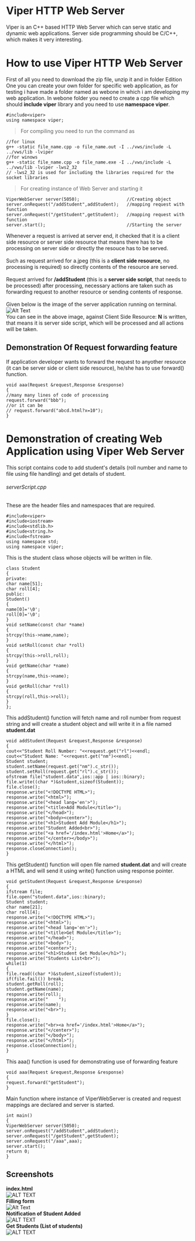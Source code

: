 # Viper HTTP Web Server
Viper is an C++ based HTTP Web Server which can serve static and dynamic web applications. Server side programming should be C/C++, which makes it very interesting.
# How to use Viper HTTP Web Server
First of all you need to download the zip file, unzip it and in folder Edition One you can create your own folder for specific web application, as for testing i have made a folder named as webone in which i am developing my web application. 
In webone folder you need to create a cpp file which should **include viper** library and you need to use **namespace viper**.
```
#include<viper>
using namespace viper;
```
> For compiling you need to run the command as
```
//for linux
g++ -static file_name.cpp -o file_name.out -I ../vws/include -L ../vws/lib -lviper
//for winows
g++ -static file_name.cpp -o file_name.exe -I ../vws/include -L ../vws/lib -lviper -lws2_32
// -lws2_32 is used for including the libraries required for the socket libraries
```

> For creating instance of Web Server and starting it
```
ViperWebServer server(5050);                  //Creating object
server.onRequest("/addStudent",addStudent);   //mapping request with function
server.onRequest("/getStudent",getStudent);   //mapping request with function
server.start();                               //Starting the server
```
Whenever a request is arrived at server end, it checked that it is a client side resource or server side resource that means there has to be processing on server side or directly the resouce has to be served.\
\
Such as request arrived for a.jpeg (this is a **client side resource**, no processing is required) so directly contents of the resource are served.\
\
Request arrived for **/addStudent** (this is a **server side script**, that needs to be processed) after processing, necessary actions are taken such as forwarding request to another resource or sending contents of response.\
\
Given below is the image of the server application running on terminal.
![Alt Text](https://github.com/tanishq-17102001/Viper-HTTP-Web-Server/blob/main/EditionOne/webone/Console%20Screenshot.png?raw=true)
\
You can see in the above image, against Client Side Resource: **N** is written, that means it is server side script, which will be processed and all actions will be taken.
## Demonstration Of Request forwarding feature
If application developer wants to forward the request to anyother resource (it can be server side or client side resource), he/she has to use forward() function.
```
void aaa(Request &request,Response &response)
{
//many many lines of code of processing
request.forward("bbb");
//or it can be
// request.forward("abcd.html?x=10");
}
```
# Demonstration of creating Web Application using Viper Web Server
This script contains code to add student's details (roll number and name to file using file handling) and get details of student.
###### serverScript.cpp
These are the header files and namespaces that are required.
```
#include<viper>
#include<iostream>
#include<stdlib.h>
#include<string.h>
#include<fstream>
using namespace std;
using namespace viper;
```
This is the student class whose objects will be written in file.
```
class Student
{
private:
char name[51];
char roll[4];
public:
Student()
{
name[0]='\0';
roll[0]='\0';
}
void setName(const char *name)
{
strcpy(this->name,name);
}
void setRoll(const char *roll)
{
strcpy(this->roll,roll);
}
void getName(char *name)
{
strcpy(name,this->name);
}
void getRoll(char *roll)
{
strcpy(roll,this->roll);
}
};
```
This addStudent() function will fetch name and roll number from request string and will create a student object and will write it in a file named **student.dat**
```
void addStudent(Request &request,Response &response)
{
cout<<"Student Roll Number: "<<request.get("rl")<<endl;
cout<<"Student Name: "<<request.get("nm")<<endl;
Student student;
student.setName(request.get("nm").c_str());
student.setRoll(request.get("rl").c_str());
ofstream file("student.data",ios::app | ios::binary);
file.write((char *)&student,sizeof(Student));
file.close();
response.write("<!DOCTYPE HTML>");
response.write("<html>");
response.write("<head lang='en'>");
response.write("<title>Add Module</title>");
response.write("</head>");
response.write("<body><center>");
response.write("<h1>Student Add Module</h1>");
response.write("Student Added<br>");
response.write("<a href='/index.html'>Home</a>");
response.write("</center></body>");
response.write("</html>");
response.closeConnection();
}
```
This getStudent() function will open file named **student.dat** and will create a HTML and will send it using write() function using response pointer.
```
void getStudent(Request &request,Response &response)
{
ifstream file;
file.open("student.data",ios::binary);
Student student;
char name[21];
char roll[4];
response.write("<!DOCTYPE HTML>");
response.write("<html>");
response.write("<head lang='en'>");
response.write("<title>Get Module</title>");
response.write("</head>");
response.write("<body>");
response.write("<center>");
response.write("<h1>Student Get Module</h1>");
response.write("Students List<br>");
while(1)
{
file.read((char *)&student,sizeof(student));
if(file.fail()) break;
student.getRoll(roll);
student.getName(name);
response.write(roll);
response.write("    ");
response.write(name);
response.write("<br>");
}
file.close();
response.write("<br><a href='/index.html'>Home</a>");
response.write("</center>");
response.write("</body>");
response.write("</html>");
response.closeConnection();
}
```
This aaa() function is used for demonstrating use of forwarding feature
```
void aaa(Request &request,Response &response)
{
request.forward("getStudent");
}
```
Main function where instance of ViperWebServer is created and request mappings are declared and server is started.
```
int main()
{
ViperWebServer server(5050);
server.onRequest("/addStudent",addStudent);
server.onRequest("/getStudent",getStudent);
server.onRequest("/aaa",aaa);
server.start();
return 0;
}
```
## Screenshots
**index.html**\
![ALT TEXT](https://github.com/tanishq-17102001/Viper-HTTP-Web-Server/blob/main/EditionOne/webone/screenshots/indexPage.png?raw=true)\
**Filling form**\
![Alt Text](https://github.com/tanishq-17102001/Viper-HTTP-Web-Server/blob/main/EditionOne/webone/screenshots/fillingAddForm.png?raw=true)\
**Notification of Student Added**\
![ALT TEXT](https://github.com/tanishq-17102001/Viper-HTTP-Web-Server/blob/main/EditionOne/webone/screenshots/notification.png?raw=true)\
**Get Students (List of students)**\
![ALT TEXT](https://github.com/tanishq-17102001/Viper-HTTP-Web-Server/blob/main/EditionOne/webone/screenshots/getStudents.png?raw=true)

